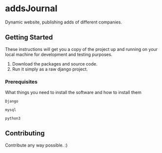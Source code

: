 # addsJournal

Dynamic website, publishing adds of different companies.

## Getting Started

These instructions will get you a copy of the project up and running on your local machine for development and testing purposes. 
1. Download the packages and source code.
2. Run it simply as a raw django project.

### Prerequisites

What things you need to install the software and how to install them

```
Django
```
```
mysql
```
```
python3
```
## Contributing

Contribute any way possible. :)
